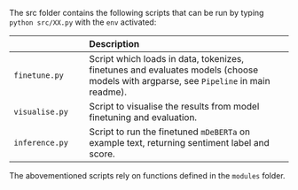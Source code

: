 The src folder contains the following scripts that can be run by typing ```python src/XX.py``` with the ```env``` activated:

| <div style="width:120px"></div>| Description |
|---------|:-----------|
| ```finetune.py``` | Script which loads in data, tokenizes, finetunes and evaluates models (choose models with argparse, see ```Pipeline``` in main readme).|
| ```visualise.py```  | Script to visualise the results from model finetuning and evaluation.|
| ```inference.py```  | Script to run the finetuned ```mDeBERTa``` on example text, returning sentiment label and score.|
 
The abovementioned scripts rely on functions defined in the ```modules``` folder.